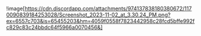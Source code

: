 !image[https://cdn.discordapp.com/attachments/974137838180380672/1170090839184253028/Screenshot_2023-11-02_at_3.30.24_PM.png?ex=6557c703&is=65455203&hm=4059f0558f7823442958c28fcd5bffe992fc829c83c24bbdc64f5966a0070456&]
